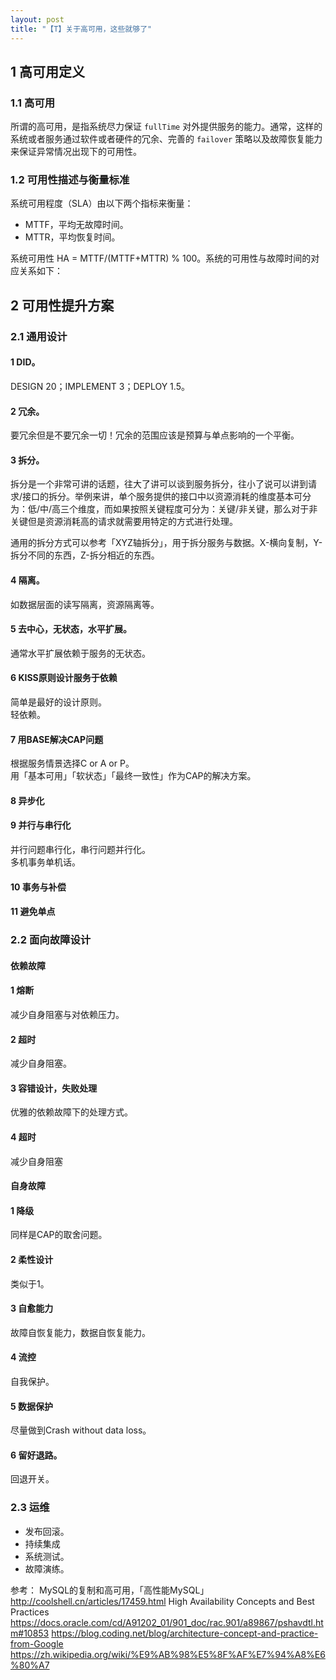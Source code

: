 ```yaml
---
layout: post
title: "【T】关于高可用，这些就够了"
---
```


## 1 高可用定义
### 1.1 高可用

所谓的高可用，是指系统尽力保证 `fullTime` 对外提供服务的能力。通常，这样的系统或者服务通过软件或者硬件的冗余、完善的 `failover` 策略以及故障恢复能力来保证异常情况出现下的可用性。

### 1.2 可用性描述与衡量标准

系统可用程度（SLA）由以下两个指标来衡量：
* MTTF，平均无故障时间。
* MTTR，平均恢复时间。

系统可用性 HA = MTTF/(MTTF+MTTR) % 100。系统的可用性与故障时间的对应关系如下：


## 2 可用性提升方案
### 2.1 通用设计
#### 1 DID。
DESIGN 20；IMPLEMENT 3；DEPLOY 1.5。

#### 2 冗余。
要冗余但是不要冗余一切！冗余的范围应该是预算与单点影响的一个平衡。

#### 3 拆分。
拆分是一个非常可讲的话题，往大了讲可以谈到服务拆分，往小了说可以讲到请求/接口的拆分。举例来讲，单个服务提供的接口中以资源消耗的维度基本可分为：低/中/高三个维度，而如果按照关键程度可分为：关键/非关键，那么对于非关键但是资源消耗高的请求就需要用特定的方式进行处理。

通用的拆分方式可以参考「XYZ轴拆分」，用于拆分服务与数据。X-横向复制，Y-拆分不同的东西，Z-拆分相近的东西。

#### 4 隔离。
如数据层面的读写隔离，资源隔离等。

#### 5 去中心，无状态，水平扩展。
通常水平扩展依赖于服务的无状态。

#### 6 KISS原则设计服务于依赖
简单是最好的设计原则。    
轻依赖。

#### 7 用BASE解决CAP问题
根据服务情景选择C or A or P。    
用「基本可用」「软状态」「最终一致性」作为CAP的解决方案。

#### 8 异步化
#### 9 并行与串行化
并行问题串行化，串行问题并行化。     
多机事务单机话。

#### 10 事务与补偿
#### 11 避免单点

### 2.2 面向故障设计

#### 依赖故障
#### 1 熔断
减少自身阻塞与对依赖压力。
#### 2 超时
减少自身阻塞。
#### 3 容错设计，失败处理
优雅的依赖故障下的处理方式。
#### 4 超时
减少自身阻塞

#### 自身故障
#### 1 降级
同样是CAP的取舍问题。
#### 2 柔性设计
类似于1。
#### 3 自愈能力
故障自恢复能力，数据自恢复能力。
#### 4 流控
自我保护。
#### 5 数据保护
尽量做到Crash without data loss。
#### 6 留好退路。
回退开关。

### 2.3 运维
* 发布回滚。
* 持续集成
* 系统测试。
* 故障演练。


参考：
MySQL的复制和高可用，「高性能MySQL」
http://coolshell.cn/articles/17459.html
High Availability Concepts and Best Practices  https://docs.oracle.com/cd/A91202_01/901_doc/rac.901/a89867/pshavdtl.htm#10853
https://blog.coding.net/blog/architecture-concept-and-practice-from-Google
https://zh.wikipedia.org/wiki/%E9%AB%98%E5%8F%AF%E7%94%A8%E6%80%A7
